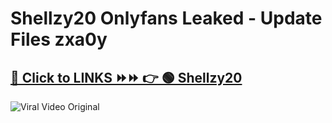 
 # Shellzy20 Onlyfans Leaked - Update Files zxa0y

## <h2><a href="https://clipsfans.com/Shellzy20&ref=git">🔗 Click to LINKS ⏩⏩ 👉 🟢 Shellzy20 </a></h2>

<a href="https://clipsfans.com/Shellzy20&ref=git" rel="nofollow" data-target="animated-image.originalLink"><img src="https://i.ibb.co.com/xMMVF88/686577567.gif" alt="Viral Video Original" style="max-width: 100%; display: inline-block;" data-target="animated-image.originalImage"></a>

